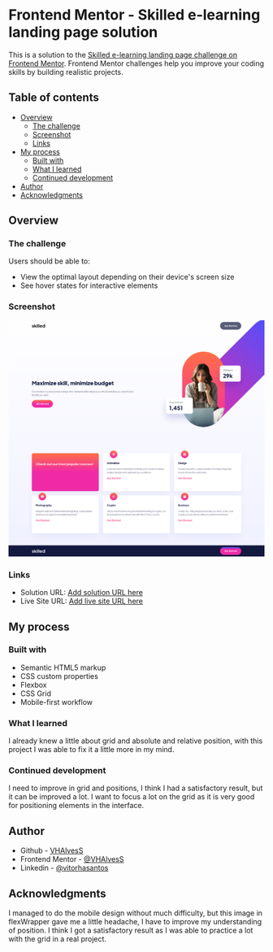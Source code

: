 # Frontend Mentor - Skilled e-learning landing page solution

This is a solution to the [Skilled e-learning landing page challenge on Frontend Mentor](https://www.frontendmentor.io/challenges/skilled-elearning-landing-page-S1ObDrZ8q). Frontend Mentor challenges help you improve your coding skills by building realistic projects.

## Table of contents

- [Overview](#overview)
  - [The challenge](#the-challenge)
  - [Screenshot](#screenshot)
  - [Links](#links)
- [My process](#my-process)
  - [Built with](#built-with)
  - [What I learned](#what-i-learned)
  - [Continued development](#continued-development)
- [Author](#author)
- [Acknowledgments](#acknowledgments)


## Overview

### The challenge

Users should be able to:

- View the optimal layout depending on their device's screen size
- See hover states for interactive elements

### Screenshot

![](./front-end-challenge.png)

### Links

- Solution URL: [Add solution URL here](https://your-solution-url.com)
- Live Site URL: [Add live site URL here](https://your-live-site-url.com)

## My process

### Built with

- Semantic HTML5 markup
- CSS custom properties
- Flexbox
- CSS Grid
- Mobile-first workflow

### What I learned

I already knew a little about grid and absolute and relative position, with this project I was able to fix it a little more in my mind.

### Continued development

I need to improve in grid and positions, I think I had a satisfactory result, but it can be improved a lot. I want to focus a lot on the grid as it is very good for positioning elements in the interface.


## Author

- Github - [VHAlvesS](https://github.com/VHAlvesS)
- Frontend Mentor - [@VHAlvesS](https://www.frontendmentor.io/profile/VHAlvesS)
- Linkedin - [@vitorhasantos](https://www.linkedin.com/in/vitorhasantos/)


## Acknowledgments

I managed to do the mobile design without much difficulty, but this image in flexWrapper gave me a little headache, I have to improve my understanding of position. I think I got a satisfactory result as I was able to practice a lot with the grid in a real project.

